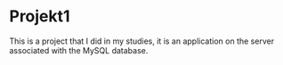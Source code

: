 # Projekt1
This is a project that I did in my studies, it is an application on the server associated with the MySQL database.

